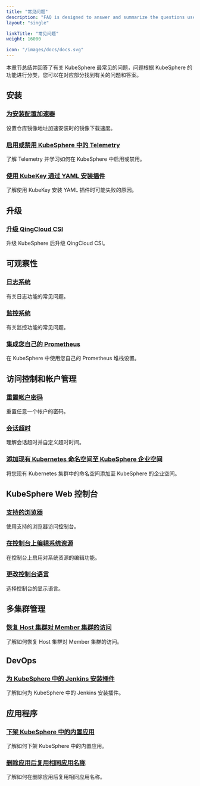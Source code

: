 ```yaml
---
title: "常见问题"
description: "FAQ is designed to answer and summarize the questions users ask most frequently about KubeSphere."
layout: "single"

linkTitle: "常见问题"
weight: 16000

icon: "/images/docs/docs.svg"
---
```


本章节总结并回答了有关 KubeSphere 最常见的问题，问题根据 KubeSphere 的功能进行分类，您可以在对应部分找到有关的问题和答案。

## 安装

### [为安装配置加速器](../faq/installation/configure-booster/)

设置仓库镜像地址加速安装时的镜像下载速度。

### [启用或禁用 KubeSphere 中的 Telemetry](../faq/installation/telemetry/)

了解 Telemetry 并学习如何在 KubeSphere 中启用或禁用。

### [使用 KubeKey 通过 YAML 安装插件](../faq/installation/install-addon-through-yaml-using-kubekey/)

了解使用 KubeKey 安装 YAML 插件时可能失败的原因。

## 升级

### [升级 QingCloud CSI](../faq/upgrade/qingcloud-csi-upgrade/)

升级 KubeSphere 后升级 QingCloud CSI。

## 可观察性

### [日志系统](../faq/observability/logging/)

有关日志功能的常见问题。

### [监控系统](../faq/observability/monitoring/)

有关监控功能的常见问题。

### [集成您自己的 Prometheus](../faq/observability/byop/)

在 KubeSphere 中使用您自己的 Prometheus 堆栈设置。

## 访问控制和帐户管理

### [重置帐户密码](../faq/access-control/forgot-password/)

重置任意一个帐户的密码。

### [会话超时](../faq/access-control/session-timeout/)

理解会话超时并自定义超时时间。

### [添加现有 Kubernetes 命名空间至 KubeSphere 企业空间](../faq/access-control/add-kubernetes-namespace-to-kubesphere-workspace/)

将您现有 Kubernetes 集群中的命名空间添加至 KubeSphere 的企业空间。

## KubeSphere Web 控制台

### [支持的浏览器](../faq/console/console-web-browser/)

使用支持的浏览器访问控制台。

### [在控制台上编辑系统资源](../faq/console/edit-resources-in-system-workspace/)

在控制台上启用对系统资源的编辑功能。

### [更改控制台语言](../faq/console/change-console-language/)

选择控制台的显示语言。

## 多集群管理

### [恢复 Host 集群对 Member 集群的访问](../faq/multi-cluster-management/host-cluster-access-member-cluster/)

了解如何恢复 Host 集群对 Member 集群的访问。

## DevOps

### [为 KubeSphere 中的 Jenkins 安装插件](../faq/devops/install-jenkins-plugins/)

了解如何为 KubeSphere 中的 Jenkins 安装插件。

## 应用程序

### [下架 KubeSphere 中的内置应用](../faq/applications/remove-built-in-apps/)

了解如何下架 KubeSphere 中的内置应用。

### [删除应用后复用相同应用名称](../faq/applications/reuse-the-same-app-name-after-deletion/)

了解如何在删除应用后复用相同应用名称。